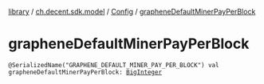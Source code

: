[library](../../index.md) / [ch.decent.sdk.model](../index.md) / [Config](index.md) / [grapheneDefaultMinerPayPerBlock](./graphene-default-miner-pay-per-block.md)

# grapheneDefaultMinerPayPerBlock

`@SerializedName("GRAPHENE_DEFAULT_MINER_PAY_PER_BLOCK") val grapheneDefaultMinerPayPerBlock: `[`BigInteger`](http://docs.oracle.com/javase/6/docs/api/java/math/BigInteger.html)